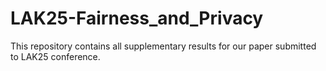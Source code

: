 # LAK25-Fairness_and_Privacy

This repository contains all supplementary results for our paper submitted to LAK25 conference.


